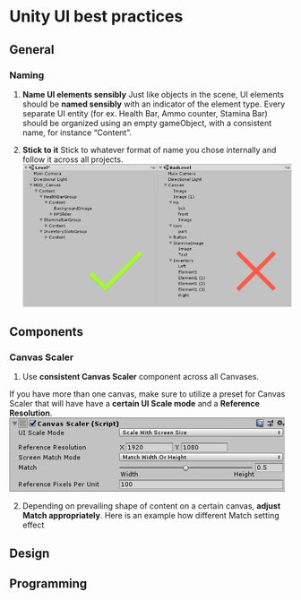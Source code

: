 
# Unity UI best practices
## General
### Naming
1. __Name UI elements sensibly__
Just like objects in the scene, UI elements should be **named sensibly** with an indicator of the element type.
Every separate UI entity (for ex. Health Bar, Ammo counter, Stamina Bar) should be organized using an empty gameObject, with a consistent name, for instance “Content”.

2. __Stick to it__
Stick to whatever format of name you chose internally and follow it across all projects.
![Alt](element_naming.png)
## Components
### Canvas Scaler
1. Use **consistent Canvas Scaler** component across all Canvases.
 
If you have more than one canvas, make sure to utilize a preset for Canvas Scaler that will have have a **certain UI Scale mode** and a **Reference Resolution**.  
![Alt](canvas_scaler.png)

2. Depending on prevailing shape of content on a certain canvas, **adjust Match appropriately**.
Here is an example how different Match setting effect 
## Design
## Programming

<!--stackedit_data:
eyJoaXN0b3J5IjpbNjY0MzQyMTMxLC0yMDI5Nzc4NzUyLDE1NT
czMzQyMzUsOTA4Nzc1ODc5LC0xNzgzMjI2NjA5LC0zODE1ODI5
MjEsMTQyMTA3NjU3MywtMTIzNTgxMTA0NywtMTg0NDk0MTkyXX
0=
-->